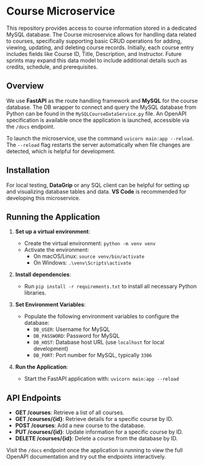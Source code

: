# Course Microservice

This repository provides access to course information stored in a dedicated MySQL database. The Course microservice allows for handling data related to courses, specifically supporting basic CRUD operations for adding, viewing, updating, and deleting course records. Initially, each course entry includes fields like Course ID, Title, Description, and Instructor. Future sprints may expand this data model to include additional details such as credits, schedule, and prerequisites.

## Overview

We use **FastAPI** as the route handling framework and **MySQL** for the course database. The DB wrapper to connect and query the MySQL database from Python can be found in the `MySQLCourseDataService.py` file. An OpenAPI specification is available once the application is launched, accessible via the `/docs` endpoint.

To launch the microservice, use the command `uvicorn main:app --reload`. The `--reload` flag restarts the server automatically when file changes are detected, which is helpful for development.

## Installation

For local testing, **DataGrip** or any SQL client can be helpful for setting up and visualizing database tables and data. **VS Code** is recommended for developing this microservice.

## Running the Application

1. **Set up a virtual environment**:
   - Create the virtual environment: `python -m venv venv`
   - Activate the environment:
     - On macOS/Linux: `source venv/bin/activate`
     - On Windows: `.\venv\Scripts\activate`

2. **Install dependencies**:
   - Run `pip install -r requirements.txt` to install all necessary Python libraries.

3. **Set Environment Variables**:
   - Populate the following environment variables to configure the database:
     - `DB_USER`: Username for MySQL
     - `DB_PASSWORD`: Password for MySQL
     - `DB_HOST`: Database host URL (use `localhost` for local development)
     - `DB_PORT`: Port number for MySQL, typically `3306`

4. **Run the Application**:
   - Start the FastAPI application with: `uvicorn main:app --reload`

## API Endpoints

- **GET /courses**: Retrieve a list of all courses.
- **GET /courses/{id}**: Retrieve details for a specific course by ID.
- **POST /courses**: Add a new course to the database.
- **PUT /courses/{id}**: Update information for a specific course by ID.
- **DELETE /courses/{id}**: Delete a course from the database by ID.

Visit the `/docs` endpoint once the application is running to view the full OpenAPI documentation and try out the endpoints interactively.

